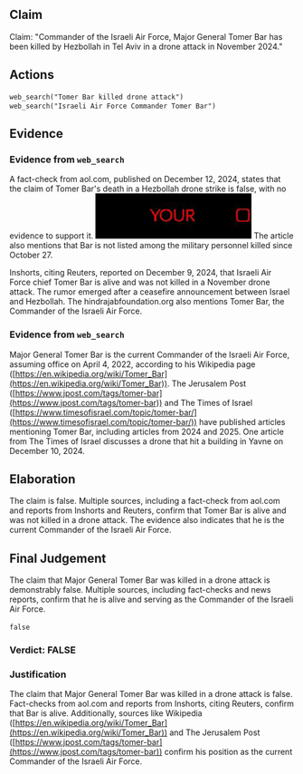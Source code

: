 ## Claim
Claim: "Commander of the Israeli Air Force, Major General Tomer Bar has been killed by Hеzbollаh in Tel Aviv in a drone attack in November 2024."

## Actions
```
web_search("Tomer Bar killed drone attack")
web_search("Israeli Air Force Commander Tomer Bar")
```

## Evidence
### Evidence from `web_search`
A fact-check from aol.com, published on December 12, 2024, states that the claim of Tomer Bar's death in a Hezbollah drone strike is false, with no evidence to support it. ![image 9359](media/2025-08-30_00-44-1756514675-797503.jpg) The article also mentions that Bar is not listed among the military personnel killed since October 27.

Inshorts, citing Reuters, reported on December 9, 2024, that Israeli Air Force chief Tomer Bar is alive and was not killed in a November drone attack. The rumor emerged after a ceasefire announcement between Israel and Hezbollah. The hindrajabfoundation.org also mentions Tomer Bar, the Commander of the Israeli Air Force.


### Evidence from `web_search`
Major General Tomer Bar is the current Commander of the Israeli Air Force, assuming office on April 4, 2022, according to his Wikipedia page ([https://en.wikipedia.org/wiki/Tomer_Bar](https://en.wikipedia.org/wiki/Tomer_Bar)). The Jerusalem Post ([https://www.jpost.com/tags/tomer-bar](https://www.jpost.com/tags/tomer-bar)) and The Times of Israel ([https://www.timesofisrael.com/topic/tomer-bar/](https://www.timesofisrael.com/topic/tomer-bar/)) have published articles mentioning Tomer Bar, including articles from 2024 and 2025. One article from The Times of Israel discusses a drone that hit a building in Yavne on December 10, 2024.



## Elaboration
The claim is false. Multiple sources, including a fact-check from aol.com and reports from Inshorts and Reuters, confirm that Tomer Bar is alive and was not killed in a drone attack. The evidence also indicates that he is the current Commander of the Israeli Air Force.


## Final Judgement
The claim that Major General Tomer Bar was killed in a drone attack is demonstrably false. Multiple sources, including fact-checks and news reports, confirm that he is alive and serving as the Commander of the Israeli Air Force.

`false`


### Verdict: FALSE

### Justification
The claim that Major General Tomer Bar was killed in a drone attack is false. Fact-checks from aol.com and reports from Inshorts, citing Reuters, confirm that Bar is alive. Additionally, sources like Wikipedia ([https://en.wikipedia.org/wiki/Tomer_Bar](https://en.wikipedia.org/wiki/Tomer_Bar)) and The Jerusalem Post ([https://www.jpost.com/tags/tomer-bar](https://www.jpost.com/tags/tomer-bar)) confirm his position as the current Commander of the Israeli Air Force.
